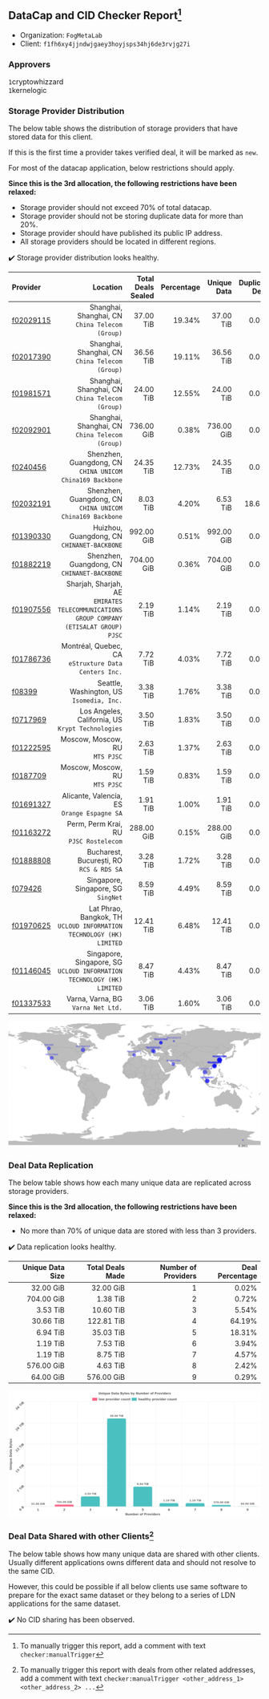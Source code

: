 ## DataCap and CID Checker Report[^1]
 - Organization: `FogMetaLab`
 - Client: `f1fh6xy4jjndwjgaey3hoyjsps34hj6de3rvjg27i`
### Approvers
`1`cryptowhizzard<br/>`1`kernelogic

### Storage Provider Distribution
The below table shows the distribution of storage providers that have stored data for this client.

If this is the first time a provider takes verified deal, it will be marked as `new`.

For most of the datacap application, below restrictions should apply.

**Since this is the 3rd allocation, the following restrictions have been relaxed:**
 - Storage provider should not exceed 70% of total datacap.
 - Storage provider should not be storing duplicate data for more than 20%.
 - Storage provider should have published its public IP address.
 - All storage providers should be located in different regions.

✔️ Storage provider distribution looks healthy.

| Provider                                              |                                                                                   Location | Total Deals Sealed | Percentage | Unique Data | Duplicate Deals |
| :---------------------------------------------------- | -----------------------------------------------------------------------------------------: | -----------------: | ---------: | ----------: | --------------: |
| [f02029115](https://filfox.info/en/address/f02029115) |                                         Shanghai, Shanghai, CN<br/>`China Telecom (Group)` |          37.00 TiB |     19.34% |   37.00 TiB |           0.00% |
| [f02017390](https://filfox.info/en/address/f02017390) |                                         Shanghai, Shanghai, CN<br/>`China Telecom (Group)` |          36.56 TiB |     19.11% |   36.56 TiB |           0.00% |
| [f01981571](https://filfox.info/en/address/f01981571) |                                         Shanghai, Shanghai, CN<br/>`China Telecom (Group)` |          24.00 TiB |     12.55% |   24.00 TiB |           0.00% |
| [f02092901](https://filfox.info/en/address/f02092901) |                                         Shanghai, Shanghai, CN<br/>`China Telecom (Group)` |         736.00 GiB |      0.38% |  736.00 GiB |           0.00% |
| [f0240456](https://filfox.info/en/address/f0240456)   |                               Shenzhen, Guangdong, CN<br/>`CHINA UNICOM China169 Backbone` |          24.35 TiB |     12.73% |   24.35 TiB |           0.00% |
| [f02032191](https://filfox.info/en/address/f02032191) |                               Shenzhen, Guangdong, CN<br/>`CHINA UNICOM China169 Backbone` |           8.03 TiB |      4.20% |    6.53 TiB |          18.68% |
| [f01390330](https://filfox.info/en/address/f01390330) |                                             Huizhou, Guangdong, CN<br/>`CHINANET-BACKBONE` |         992.00 GiB |      0.51% |  992.00 GiB |           0.00% |
| [f01882219](https://filfox.info/en/address/f01882219) |                                            Shenzhen, Guangdong, CN<br/>`CHINANET-BACKBONE` |         704.00 GiB |      0.36% |  704.00 GiB |           0.00% |
| [f01907556](https://filfox.info/en/address/f01907556) | Sharjah, Sharjah, AE<br/>`EMIRATES TELECOMMUNICATIONS GROUP COMPANY (ETISALAT GROUP) PJSC` |           2.19 TiB |      1.14% |    2.19 TiB |           0.00% |
| [f01786736](https://filfox.info/en/address/f01786736) |                                    Montréal, Quebec, CA<br/>`eStruxture Data Centers Inc.` |           7.72 TiB |      4.03% |    7.72 TiB |           0.00% |
| [f08399](https://filfox.info/en/address/f08399)       |                                               Seattle, Washington, US<br/>`Isomedia, Inc.` |           3.38 TiB |      1.76% |    3.38 TiB |           0.00% |
| [f0717969](https://filfox.info/en/address/f0717969)   |                                       Los Angeles, California, US<br/>`Krypt Technologies` |           3.50 TiB |      1.83% |    3.50 TiB |           0.00% |
| [f01222595](https://filfox.info/en/address/f01222595) |                                                          Moscow, Moscow, RU<br/>`MTS PJSC` |           2.63 TiB |      1.37% |    2.63 TiB |           0.00% |
| [f0187709](https://filfox.info/en/address/f0187709)   |                                                          Moscow, Moscow, RU<br/>`MTS PJSC` |           1.59 TiB |      0.83% |    1.59 TiB |           0.00% |
| [f01691327](https://filfox.info/en/address/f01691327) |                                             Alicante, Valencia, ES<br/>`Orange Espagne SA` |           1.91 TiB |      1.00% |    1.91 TiB |           0.00% |
| [f01163272](https://filfox.info/en/address/f01163272) |                                                  Perm, Perm Krai, RU<br/>`PJSC Rostelecom` |         288.00 GiB |      0.15% |  288.00 GiB |           0.00% |
| [f01888808](https://filfox.info/en/address/f01888808) |                                                Bucharest, București, RO<br/>`RCS & RDS SA` |           3.28 TiB |      1.72% |    3.28 TiB |           0.00% |
| [f079426](https://filfox.info/en/address/f079426)     |                                                     Singapore, Singapore, SG<br/>`SingNet` |           8.59 TiB |      4.49% |    8.59 TiB |           0.00% |
| [f01970625](https://filfox.info/en/address/f01970625) |                    Lat Phrao, Bangkok, TH<br/>`UCLOUD INFORMATION TECHNOLOGY (HK) LIMITED` |          12.41 TiB |      6.48% |   12.41 TiB |           0.00% |
| [f01146045](https://filfox.info/en/address/f01146045) |                  Singapore, Singapore, SG<br/>`UCLOUD INFORMATION TECHNOLOGY (HK) LIMITED` |           8.47 TiB |      4.43% |    8.47 TiB |           0.00% |
| [f01337533](https://filfox.info/en/address/f01337533) |                                                      Varna, Varna, BG<br/>`Varna Net Ltd.` |           3.06 TiB |      1.60% |    3.06 TiB |           0.00% |

<img src="https://raw.githubusercontent.com/data-preservation-programs/filplus-checker-assets/main/filecoin-project/filecoin-plus-large-datasets/issues/1614/1684229236680.png"/>

### Deal Data Replication
The below table shows how each many unique data are replicated across storage providers.


**Since this is the 3rd allocation, the following restrictions have been relaxed:**
- No more than 70% of unique data are stored with less than 3 providers.

✔️ Data replication looks healthy.

| Unique Data Size | Total Deals Made | Number of Providers | Deal Percentage |
| ---------------: | ---------------: | ------------------: | --------------: |
|        32.00 GiB |        32.00 GiB |                   1 |           0.02% |
|       704.00 GiB |         1.38 TiB |                   2 |           0.72% |
|         3.53 TiB |        10.60 TiB |                   3 |           5.54% |
|        30.66 TiB |       122.81 TiB |                   4 |          64.19% |
|         6.94 TiB |        35.03 TiB |                   5 |          18.31% |
|         1.19 TiB |         7.53 TiB |                   6 |           3.94% |
|         1.19 TiB |         8.75 TiB |                   7 |           4.57% |
|       576.00 GiB |         4.63 TiB |                   8 |           2.42% |
|        64.00 GiB |       576.00 GiB |                   9 |           0.29% |

<img src="https://raw.githubusercontent.com/data-preservation-programs/filplus-checker-assets/main/filecoin-project/filecoin-plus-large-datasets/issues/1614/1684229237559.png"/>

### Deal Data Shared with other Clients[^3]
The below table shows how many unique data are shared with other clients.
Usually different applications owns different data and should not resolve to the same CID.

However, this could be possible if all below clients use same software to prepare for the exact same dataset or they belong to a series of LDN applications for the same dataset.

✔️ No CID sharing has been observed.

[^1]: To manually trigger this report, add a comment with text `checker:manualTrigger`

[^2]: Deals from those addresses are combined into this report as they are specified with `checker:manualTrigger`

[^3]: To manually trigger this report with deals from other related addresses, add a comment with text `checker:manualTrigger <other_address_1> <other_address_2> ...`
